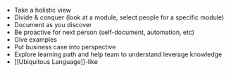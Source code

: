 - Take a holistic view
- Divide & conquer (look at a module, select people for a specific module)
- Document as you discover
- Be proactive for next person (self-document, automation, etc)
- Give examples
- Put business case into perspective
- Explore learning path and help team to understand leverage knowledge
- [[Ubiquitous Language]]-like